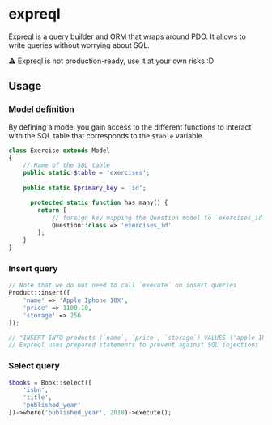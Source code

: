# expreql

Expreql is a query builder and ORM that wraps around PDO. It allows to write queries without worrying about SQL.

:warning: Expreql is not production-ready, use it at your own risks :D

## Usage

### Model definition

By defining a model you gain access to the different functions to interact with the SQL table that corresponds to the `$table` variable.

```php
class Exercise extends Model
{
    // Name of the SQL table
    public static $table = 'exercises';
 
    public static $primary_key = 'id';

      protected static function has_many() {
        return [
            // foreign key mapping the Question model to `exercises_id`
            Question::class => 'exercises_id'
        ];
    }
}
```

### Insert query

```php
// Note that we do not need to call `execute` on insert queries
Product::insert([
    'name' => 'Apple Iphone 10X',
    'price' => 1100.10,
    'storage' => 256
]);

// "INSERT INTO products (`name`, `price`, `storage`) VALUES ('apple IPhone 10X', 1100.10, 256)"
// Expreql uses prepared statements to prevent against SQL injections
```

### Select query

```php
$books = Book::select([
    'isbn',
    'title',
    'published_year'
])->where('published_year', 2018)->execute();
```
